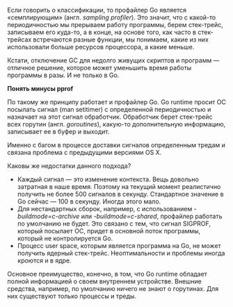 Если говорить о классификации, то профайлер Go является «семплирующим» (англ. _sampling profiler_). Это значит, что с какой-то периодичностью мы прерываем работу программы, берем стек-трейс, записываем его куда-то, а в конце, на основе того, как часто в стек-трейсах встречаются разные функции, мы понимаем, какие из них использовали больше ресурсов процессора, а какие меньше.

Кстати, отключение GC для недолго живущих скриптов и программ — отличное решение, которое может уменьшить время работы программы в разы. И не только в Go.

**Понять минусы pprof**

По такому же принципу работает и профайлер Go. Go runtime просит ОС посылать сигнал (man setitimer) с определенной периодичностью и назначает на этот сигнал обработчик. Обработчик берет стек-трейс всех горутин (англ. _goroutines_), какую-то дополнительную информацию, записывает ее в буфер и выходит.  
  
Именно с багом в процессе доставки сигналов определенным тредам и связана проблема с предыдущими версиями OS X.  
  
Каковы же недостатки данного подхода?  

- Каждый сигнал — это изменение контекста. Вещь довольно затратная в наше время. Поэтому на текущий момент реалистично получить не более 500 сигналов в секунду. Стандартное значение в Go сейчас — 100 в секунду. Иногда этого мало.  
- Для нестандартных сборок, например, с использованием _-buildmode=c-archive_ или _-buildmode=c-shared_, профайлер работать по умолчанию не будет. Это связано с тем, что сигнал SIGPROF, который посылает ОС, придет в основной поток программы, который не контролируется Go.  
- Процесс user space, которым является программа на Go, не может получить ядерный стек-трейс. Неоптимальности и проблемы иногда кроются и в ядре.  
  
Основное преимущество, конечно, в том, что Go runtime обладает полной информацией о своем внутреннем устройстве. Внешние средства, например, по умолчанию ничего не знают о горутинах. Для них существуют только процессы и треды.
